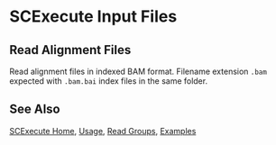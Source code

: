 # SCExecute Input Files

## Read Alignment Files

Read alignment files in indexed BAM format. Filename extension `.bam`
expected with `.bam.bai` index files in the same folder. 

## See Also

[SCExecute Home](..), [Usage](Usage.md), [Read Groups](Grouping.md), [Examples](Examples.md)

